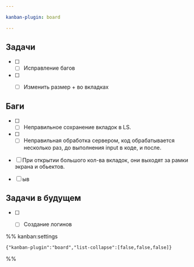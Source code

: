 ```yaml
---

kanban-plugin: board

---
```


## Задачи

- [ ] - [ ] Исправление багов
- [ ] - [ ] Изменить размер + во вкладках


## Баги

- [ ] - [ ] Неправильное сохранение вкладок в LS.
- [ ] - [ ] Неправильная обработка сервером, код обрабатывается несколько раз, до выполнения input в коде, и после.
- [ ] При открытии большого кол-ва вкладок, они выходят за рамки экрана и обьектов.
- [ ] ыв


## Задачи в будущем

- [ ] - [ ] Создание логинов




%% kanban:settings
```
{"kanban-plugin":"board","list-collapse":[false,false,false]}
```
%%